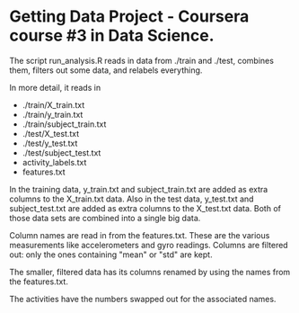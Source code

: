 # Getting Data Project - Coursera course #3 in Data Science.

The script run_analysis.R reads in data from ./train and ./test, combines them, filters out some data, and relabels everything.

In more detail, it reads in 
* ./train/X_train.txt
* ./train/y_train.txt
* ./train/subject_train.txt
* ./test/X_test.txt
* ./test/y_test.txt
* ./test/subject_test.txt
* activity_labels.txt
* features.txt

In the training data, y_train.txt and subject_train.txt are added as extra columns to the X_train.txt data.
Also in the test data, y_test.txt and subject_test.txt are added as extra columns to the X_test.txt data.
Both of those data sets are combined into a single big data.

Column names are read in from the features.txt.  These are the various measurements like accelerometers and gyro readings.
Columns are filtered out:  only the ones containing "mean" or "std" are kept.

The smaller, filtered data has its columns renamed by using the names from the features.txt.

The activities have the numbers swapped out for the associated names.